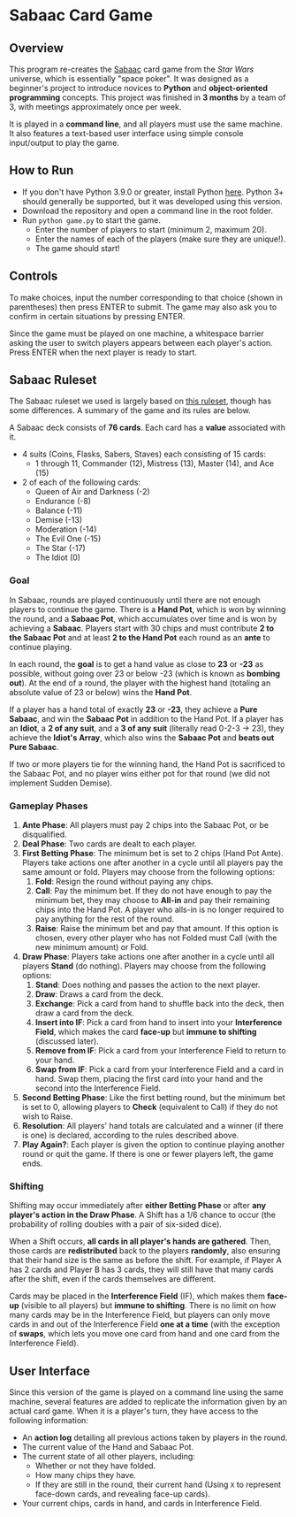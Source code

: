 # Sabaac Card Game

## Overview

This program re-creates the [Sabaac](https://starwars.fandom.com/wiki/Sabacc) card game from the *Star Wars* universe, which is essentially "space poker". It was designed as a beginner's project to introduce novices to **Python** and **object-oriented programming** concepts. This project was finished in **3 months** by a team of 3, with meetings approximately once per week.

It is played in a **command line**, and all players must use the same machine. It also features a text-based user interface using simple console input/output to play the game.

## How to Run

* If you don't have Python 3.9.0 or greater, install Python [here](https://www.python.org/downloads/). Python 3+ should generally be supported, but it was developed using this version.
* Download the repository and open a command line in the root folder.
* Run `python game.py` to start the game.
  * Enter the number of players to start (minimum 2, maximum 20).
  * Enter the names of each of the players (make sure they are unique!).
  * The game should start!

## Controls

To make choices, input the number corresponding to that choice (shown in parentheses) then press ENTER to submit. The game may also ask you to confirm in certain situations by pressing ENTER.

Since the game must be played on one machine, a whitespace barrier asking the user to switch players appears between each player's action. Press ENTER when the next player is ready to start.

## Sabaac Ruleset

The Sabaac ruleset we used is largely based on [this ruleset](https://www.pagat.com/invented/sabacc.html), though has some differences. A summary of the game and its rules are below.

A Sabaac deck consists of **76 cards**. Each card has a **value** associated with it.

* 4 suits (Coins, Flasks, Sabers, Staves) each consisting of 15 cards:
  * 1 through 11, Commander (12), Mistress (13), Master (14), and Ace (15)
* 2 of each of the following cards:
  * Queen of Air and Darkness (-2)
  * Endurance (-8)
  * Balance (-11)
  * Demise (-13)
  * Moderation (-14)
  * The Evil One (-15)
  * The Star (-17)
  * The Idiot (0)

### Goal

In Sabaac, rounds are played continuously until there are not enough players to continue the game. There is a **Hand Pot**, which is won by winning the round, and a **Sabaac Pot**, which accumulates over time and is won by achieving a **Sabaac**. Players start with 30 chips and must contribute **2 to the Sabaac Pot** and at least **2 to the Hand Pot** each round as an **ante** to continue playing.

In each round, the **goal** is to get a hand value as close to **23** or **-23** as possible, without going over 23 or below -23 (which is known as **bombing out**). At the end of a round, the player with the highest hand (totaling an absolute value of 23 or below) wins the **Hand Pot**.

If a player has a hand total of exactly **23** or **-23**, they achieve a **Pure Sabaac**, and win the **Sabaac Pot** in addition to the Hand Pot. If a player has an **Idiot**, a **2 of any suit**, and a **3 of any suit** (literally read 0-2-3 -> 23), they achieve the **Idiot's Array**, which also wins the **Sabaac Pot** and **beats out Pure Sabaac**.

If two or more players tie for the winning hand, the Hand Pot is sacrificed to the Sabaac Pot, and no player wins either pot for that round (we did not implement Sudden Demise).

### Gameplay Phases

1. **Ante Phase**: All players must pay 2 chips into the Sabaac Pot, or be disqualified.
2. **Deal Phase**: Two cards are dealt to each player.
3. **First Betting Phase**: The minimum bet is set to 2 chips (Hand Pot Ante). Players take actions one after another in a cycle until all players pay the same amount or fold. Players may choose from the following options:
   1. **Fold**: Resign the round without paying any chips.
   2. **Call**: Pay the minimum bet. If they do not have enough to pay the minimum bet, they may choose to **All-in** and pay their remaining chips into the Hand Pot. A player who alls-in is no longer required to pay anything for the rest of the round.
   3. **Raise**: Raise the minimum bet and pay that amount. If this option is chosen, every other player who has not Folded must Call (with the new minimum amount) or Fold.
4. **Draw Phase**: Players take actions one after another in a cycle until all players **Stand** (do nothing). Players may choose from the following options:
   1. **Stand**: Does nothing and passes the action to the next player.
   2. **Draw**: Draws a card from the deck.
   3. **Exchange**: Pick a card from hand to shuffle back into the deck, then draw a card from the deck.
   4. **Insert into IF**: Pick a card from hand to insert into your **Interference Field**, which makes the card **face-up** but **immune to shifting** (discussed later).
   5. **Remove from IF**: Pick a card from your Interference Field to return to your hand.
   6. **Swap from IF**: Pick a card from your Interference Field and a card in hand. Swap them, placing the first card into your hand and the second into the Interference Field.
5. **Second Betting Phase**: Like the first betting round, but the minimum bet is set to 0, allowing players to **Check** (equivalent to Call) if they do not wish to Raise.
6. **Resolution**: All players' hand totals are calculated and a winner (if there is one) is declared, according to the rules described above.
7. **Play Again?**: Each player is given the option to continue playing another round or quit the game. If there is one or fewer players left, the game ends.

### Shifting

Shifting may occur immediately after **either Betting Phase** or after **any player's action in the Draw Phase**. A Shift has a 1/6 chance to occur (the probability of rolling doubles with a pair of six-sided dice).

When a Shift occurs, **all cards in all player's hands are gathered**. Then, those cards are **redistributed** back to the players **randomly**, also ensuring that their hand size is the same as before the shift. For example, if Player A has 2 cards and Player B has 3 cards, they will still have that many cards after the shift, even if the cards themselves are different.

Cards may be placed in the **Interference Field** (IF), which makes them **face-up** (visible to all players) but **immune to shifting**. There is no limit on how many cards may be in the Interference Field, but players can only move cards in and out of the Interference Field **one at a time** (with the exception of **swaps**, which lets you move one card from hand and one card from the Interference Field).

## User Interface

Since this version of the game is played on a command line using the same machine, several features are added to replicate the information given by an actual card game. When it is a player's turn, they have access to the following information:

* An **action log** detailing all previous actions taken by players in the round.
* The current value of the Hand and Sabaac Pot.
* The current state of all other players, including:
  * Whether or not they have folded.
  * How many chips they have.
  * If they are still in the round, their current hand (Using `X` to represent face-down cards, and revealing face-up cards).
* Your current chips, cards in hand, and cards in Interference Field.
